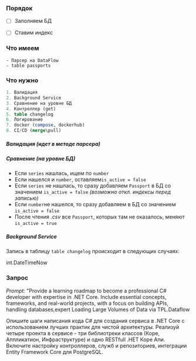### Порядок

- [ ] Заполняем БД
- [ ] Ставим индекс



### Что имеем 

```
- Парсер на DataFlow
- table passports
```



### Что нужно

```sql
1. Валидация
2. Background Service
3. Сравнение на уровне БД
4. Контроллер (get)
5. table changelog
6. Логирование
7. docker (compose, dockerhub)
8. CI/CD (merge\pull)
```



##### Валидация (идет в методе парсера)

##### Сравнение (на уровне БД)

- Если `series` нашлась, ищем по `number`
- Если нашелся и `number`,  оставляем`is_active = false`
- Если `series` не нашлась, то  сразу добавляем `Passport` в БД со значением `is_active = false` *(возможно откл. индексы перед записью)*
- Если `number`не нашелся, то сразу добавляем в БД со значением `is_active = false`
- После чтения .*csv* все `Passport`, которых там не оказалось, меняют `is_active = true`



##### Background Service

Запись в таблицу `table changelog` происходит в следующих случаях:



int.DateTimeNow 

### Запрос

*Prompt:* "Provide a learning roadmap to become a professional C# developer with expertise in .NET Core. Include essential concepts, frameworks, and real-world projects, with a focus on building APIs, handling databases,expert Loading Large Volumes of Data via TPL.Dataflow



Опишите шаги написания кода C# для создания сервиса в .NET Core с использованием лучших практик для чистой архитектуры. Реализуй четыре проекта в сервисе - три библиотреки классов (Коре, Аппликатион, Инфраструктуре) и одно RESTfull .НЕТ Коре Апи. Включите настройку контроллеров, служб и репозиториев, интеграции Entity Framework Core для PostgreSQL.
